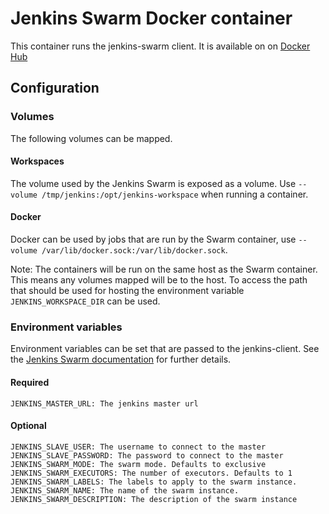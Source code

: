 # Jenkins Swarm Docker container

This container runs the jenkins-swarm client. It is available on on [Docker Hub](https://registry.hub.docker.com/u/lukesmith/jenkins-swarm/)

## Configuration

### Volumes

The following volumes can be mapped.

#### Workspaces

The volume used by the Jenkins Swarm is exposed as a volume. Use `--volume /tmp/jenkins:/opt/jenkins-workspace` when
running a container.

#### Docker

Docker can be used by jobs that are run by the Swarm container, use `--volume /var/lib/docker.sock:/var/lib/docker.sock`.

Note: The containers will be run on the same host as the Swarm container. This means any volumes mapped will be to the host.
To access the path that should be used for hosting the environment variable `JENKINS_WORKSPACE_DIR` can be used.

### Environment variables

Environment variables can be set that are passed to the jenkins-client. See the
[Jenkins Swarm documentation](https://wiki.jenkins-ci.org/display/JENKINS/Swarm+Plugin#SwarmPlugin-AvailableOptions)
for further details.

#### Required

    JENKINS_MASTER_URL: The jenkins master url

#### Optional

    JENKINS_SLAVE_USER: The username to connect to the master
    JENKINS_SLAVE_PASSWORD: The password to connect to the master
    JENKINS_SWARM_MODE: The swarm mode. Defaults to exclusive
    JENKINS_SWARM_EXECUTORS: The number of executors. Defaults to 1
    JENKINS_SWARM_LABELS: The labels to apply to the swarm instance.
    JENKINS_SWARM_NAME: The name of the swarm instance.
    JENKINS_SWARM_DESCRIPTION: The description of the swarm instance
